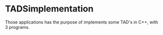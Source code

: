 # TADSimplementation
Those applications has the purpose of implements some TAD's in C++, with 3 programs.
